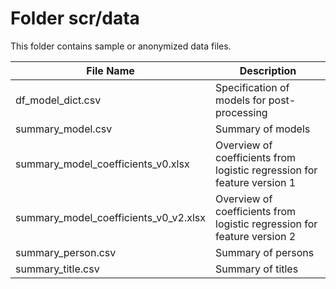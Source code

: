 # Folder scr/data
This folder contains sample or anonymized data files.

| File Name | Description |
|---|---|
| df_model_dict.csv | Specification of models for post-processing |
| summary_model.csv | Summary of models |
| summary_model_coefficients_v0.xlsx | Overview of coefficients from logistic regression for feature version 1 |
| summary_model_coefficients_v0_v2.xlsx | Overview of coefficients from logistic regression for feature version 2 |
| summary_person.csv | Summary of persons |
| summary_title.csv | Summary of titles |
